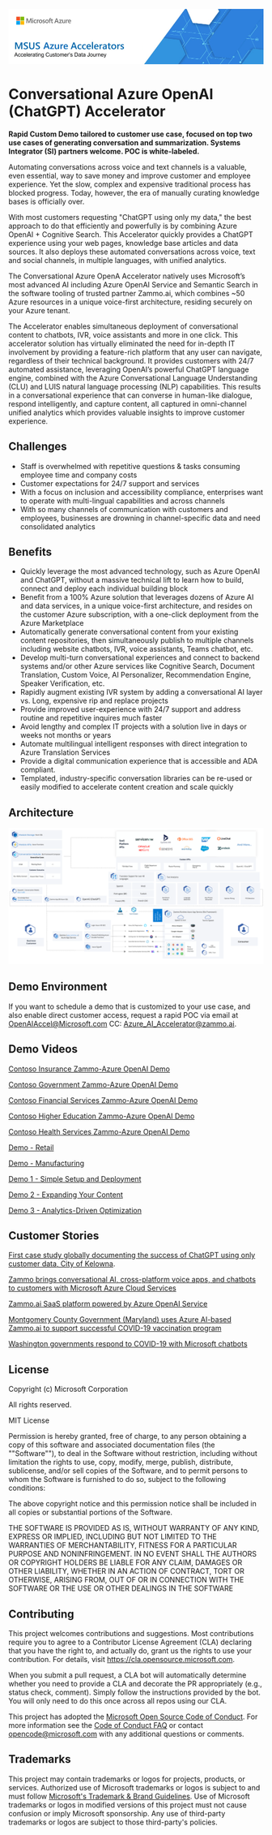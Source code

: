 ![MSUS Solution Accelerator](./images/MSUS%20Solution%20Accelerator%20Banner%20Two_981.png)

# Conversational Azure OpenAI (ChatGPT) Accelerator

**Rapid Custom Demo tailored to customer use case, focused on top two use cases of generating conversation and summarization. Systems Integrator (SI) partners welcome. POC is white-labeled.**

Automating conversations across voice and text channels is a valuable, even essential, way to save money and improve customer and employee experience. Yet the slow, complex and expensive traditional process has blocked progress. Today, however, the era of manually curating knowledge bases is officially over.

With most customers requesting "ChatGPT using only my data," the best approach to do that efficiently and powerfully is by combining Azure OpenAI + Cognitive Search. This Accelerator quickly provides a ChatGPT experience using your web pages, knowledge base articles and data sources. It also deploys these automated conversations across voice, text and social channels, in multiple languages, with unified analytics.

The Conversational Azure OpenA Accelerator natively uses Microsoft’s most advanced AI including Azure OpenAI Service and Semantic Search in the software tooling of trusted partner Zammo.ai, which combines ~50 Azure resources in a unique voice-first architecture, residing securely on your Azure tenant.

The Accelerator enables simultaneous deployment of conversational content to chatbots, IVR, voice assistants and more in one click. This accelerator solution has virtually eliminated the need for in-depth IT involvement by providing a feature-rich platform that any user can navigate, regardless of their technical background. It provides customers with 24/7 automated assistance, leveraging OpenAI’s powerful ChatGPT language engine, combined with the Azure Conversational Language Understanding (CLU) and LUIS natural language processing (NLP) capabilities. This results in a conversational experience that can converse in human-like dialogue, respond intelligently, and capture content, all captured in omni-channel unified analytics which provides valuable insights to improve customer experience.   
 
 
 ## Challenges
* Staff is overwhelmed with repetitive questions & tasks consuming employee time and company costs 
* Customer expectations for 24/7 support and services  
* With a focus on inclusion and accessibility compliance, enterprises want to operate with multi-lingual capabilities and across channels 
* With so many channels of communication with customers and employees, businesses are drowning in channel-specific data and need consolidated analytics 
 
 ## Benefits
* Quickly leverage the most advanced technology, such as Azure OpenAI and ChatGPT, without a massive technical lift to learn how to build, connect and deploy each individual building block 
* Benefit from a 100% Azure solution that leverages dozens of Azure AI and data services, in a unique voice-first architecture, and resides on the customer Azure subscription, with a one-click deployment from the Azure Marketplace 
* Automatically generate conversational content from your existing content repositories, then simultaneously publish to multiple channels including website chatbots, IVR, voice assistants, Teams chatbot, etc. 
* Develop multi-turn conversational experiences and connect to backend systems and/or other Azure services like Cognitive Search, Document Translation, Custom Voice, AI Personalizer, Recommendation Engine, Speaker Verification, etc. 
* Rapidly augment existing IVR system by adding a conversational AI layer vs. Long, expensive rip and replace projects  
* Provide improved user-experience with 24/7 support and address routine and repetitive inquires much faster 
* Avoid lengthy and complex IT projects with a solution live in days or weeks not months or years 
* Automate multilingual intelligent responses with direct integration to Azure Translation Services 
* Provide a digital communication experience that is accessible and ADA compliant. 
* Templated, industry-specific conversation libraries can be re-used or easily modified to accelerate content creation and scale quickly 
 
 ## Architecture
 ![Conversational Azure OpenAI Accelerator Architecture](./images/OPENAI%20Architecture%20Diagram.png)

 
## Demo Environment
If you want to schedule a demo that is customized to your use case, and also enable direct customer access, request a rapid POC via email at OpenAIAccel@Microsoft.com CC: Azure_AI_Accelerator@zammo.ai. 

## Demo Videos 
 [Contoso Insurance Zammo-Azure OpenAI Demo](https://vimeo.com/792353110/314f63bbc3?share=copy)
 
 [Contoso Government Zammo-Azure OpenAI Demo](https://vimeo.com/792722191/6aa7391024?share=copy)
 
 [Contoso Financial Services Zammo-Azure OpenAI Demo](https://vimeo.com/791949738/72dd087931?share=copy)
 
 [Contoso Higher Education Zammo-Azure OpenAI Demo](https://vimeo.com/806037988/60a8102d5c?share=copy)
 
 [Contoso Health Services Zammo-Azure OpenAI Demo](https://vimeo.com/797103031/6c711ec844?share=copy)
 
 [Demo - Retail](https://vimeo.com/809941410/b97bbb775f)
 
 [Demo - Manufacturing](https://vimeo.com/820587608/266d1e636e?share=copy)
 
 [Demo 1 - Simple Setup and Deployment](https://vimeo.com/578609724/970bdbadb5?embedded=true&source=video_title&owner=98548747)
 
 [Demo 2 - Expanding Your Content](https://vimeo.com/578610828/dc121d0ecf?embedded=true&source=video_title&owner=98548747)
 
 [Demo 3 - Analytics-Driven Optimization](https://vimeo.com/578612056/483c00f2b2?embedded=true&source=video_title&owner=98548747)
 
 ## Customer Stories 
[First case study globally documenting the success of ChatGPT using only customer data, City of Kelowna](https://customers.microsoft.com/en-us/story/1641166525350342888-city-of-kelowna-government-azure-open-ai-service).

[Zammo brings conversational AI, cross-platform voice apps, and chatbots to customers with Microsoft Azure Cloud Services](https://customers.microsoft.com/EN-US/story/1345814013982373610-zammo-professional-services-azure-en-united-states)

[Zammo.ai SaaS platform powered by Azure OpenAI Service](https://customers.microsoft.com/en-us/story/1618376584724698898-zammo-professional-services-azure-openai-services)

[Montgomery County Government (Maryland) uses Azure AI-based Zammo.ai to support successful COVID-19 vaccination program](https://customers.microsoft.com/en-us/story/1354241398257818859-zammo-ai-partner-professional-services-cognitive-services)

[Washington governments respond to COVID-19 with Microsoft chatbots](https://www.microsoft.com/en-us/industry/microsoft-in-business/business-transformation/2020/07/24/washington-governments-respond-to-covid-19-with-microsoft-chatbots/)
 
## License
Copyright (c) Microsoft Corporation

All rights reserved.

MIT License

Permission is hereby granted, free of charge, to any person obtaining a copy of this software and associated documentation files (the ""Software""), to deal in the Software without restriction, including without limitation the rights to use, copy, modify, merge, publish, distribute, sublicense, and/or sell copies of the Software, and to permit persons to whom the Software is furnished to do so, subject to the following conditions:

The above copyright notice and this permission notice shall be included in all copies or substantial portions of the Software.

THE SOFTWARE IS PROVIDED AS IS, WITHOUT WARRANTY OF ANY KIND, EXPRESS OR IMPLIED, INCLUDING BUT NOT LIMITED TO THE WARRANTIES OF MERCHANTABILITY, FITNESS FOR A PARTICULAR PURPOSE AND NONINFRINGEMENT. IN NO EVENT SHALL THE AUTHORS OR COPYRIGHT HOLDERS BE LIABLE FOR ANY CLAIM, DAMAGES OR OTHER LIABILITY, WHETHER IN AN ACTION OF CONTRACT, TORT OR OTHERWISE, ARISING FROM, OUT OF OR IN CONNECTION WITH THE SOFTWARE OR THE USE OR OTHER DEALINGS IN THE SOFTWARE


## Contributing

This project welcomes contributions and suggestions.  Most contributions require you to agree to a
Contributor License Agreement (CLA) declaring that you have the right to, and actually do, grant us
the rights to use your contribution. For details, visit https://cla.opensource.microsoft.com.

When you submit a pull request, a CLA bot will automatically determine whether you need to provide
a CLA and decorate the PR appropriately (e.g., status check, comment). Simply follow the instructions
provided by the bot. You will only need to do this once across all repos using our CLA.

This project has adopted the [Microsoft Open Source Code of Conduct](https://opensource.microsoft.com/codeofconduct/).
For more information see the [Code of Conduct FAQ](https://opensource.microsoft.com/codeofconduct/faq/) or
contact [opencode@microsoft.com](mailto:opencode@microsoft.com) with any additional questions or comments.

## Trademarks

This project may contain trademarks or logos for projects, products, or services. Authorized use of Microsoft 
trademarks or logos is subject to and must follow 
[Microsoft's Trademark & Brand Guidelines](https://www.microsoft.com/en-us/legal/intellectualproperty/trademarks/usage/general).
Use of Microsoft trademarks or logos in modified versions of this project must not cause confusion or imply Microsoft sponsorship.
Any use of third-party trademarks or logos are subject to those third-party's policies.
